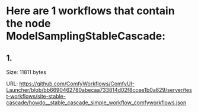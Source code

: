 # Here are 1 workflows that contain the node ModelSamplingStableCascade:

## 1. 

Size: 11811 bytes

URL: https://github.com/ComfyWorkflows/ComfyUI-Launcher/blob/bb6690462780abecaa733814d02f8ccee1b0a829/server/test-workflows/site-stable-cascade/howdo__stable_cascade_simple_workflow_comfyworkflows.json

